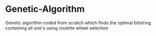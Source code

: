 # Genetic-Algorithm
Genetic algorithm coded from scratch which finds the optimal bitstring containing all one's using roulette wheel selection
